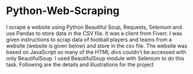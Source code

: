 # Python-Web-Scraping
I scrape a website using Python Beautiful Soup, Requests, Selenium and use Pandas to store data in the CSV file.
It was a client from Fiverr. I was given instructions to scrap data of football
players and teams from a website (website is given below) and store in the csv file. The website
was based on JavaScript so many of the HTML divs couldn’t be accessed with only
BeautifulSoup. I used BeautifulSoup module with Selenium to do this task. Following are the
details and illustrations for the project
